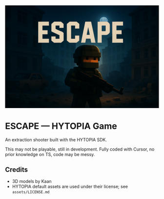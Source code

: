 ![ESCAPE](https://github.com/SQ-WARE/ESCAPE/blob/master/banner.png)

# ESCAPE — HYTOPIA Game

An extraction shooter built with the HYTOPIA SDK.

This may not be playable, still in development.
Fully coded with Cursor, no prior knowledge on TS, code may be messy.


## Credits

- 3D models by Kaan
- HYTOPIA default assets are used under their license; see `assets/LICENSE.md`



